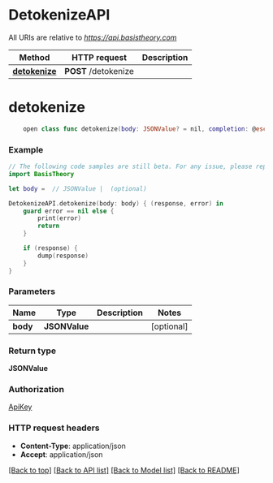 # DetokenizeAPI

All URIs are relative to *https://api.basistheory.com*

Method | HTTP request | Description
------------- | ------------- | -------------
[**detokenize**](DetokenizeAPI.md#detokenize) | **POST** /detokenize | 


# **detokenize**
```swift
    open class func detokenize(body: JSONValue? = nil, completion: @escaping (_ data: JSONValue?, _ error: Error?) -> Void)
```



### Example
```swift
// The following code samples are still beta. For any issue, please report via http://github.com/OpenAPITools/openapi-generator/issues/new
import BasisTheory

let body =  // JSONValue |  (optional)

DetokenizeAPI.detokenize(body: body) { (response, error) in
    guard error == nil else {
        print(error)
        return
    }

    if (response) {
        dump(response)
    }
}
```

### Parameters

Name | Type | Description  | Notes
------------- | ------------- | ------------- | -------------
 **body** | **JSONValue** |  | [optional] 

### Return type

**JSONValue**

### Authorization

[ApiKey](../README.md#ApiKey)

### HTTP request headers

 - **Content-Type**: application/json
 - **Accept**: application/json

[[Back to top]](#) [[Back to API list]](../README.md#documentation-for-api-endpoints) [[Back to Model list]](../README.md#documentation-for-models) [[Back to README]](../README.md)

